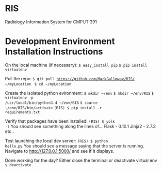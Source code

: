 # RIS
Radiology Information System for CMPUT 391

# Development Environment Installation Instructions

On the local machine (if necessary):
<code>$ easy_install pip</code>
<code>$ pip install virtualenv</code>


Pull the repo:
<code>$ git pull https://github.com/MarkGalloway/RIS/ ~/myLocation </code>
<code>$ cd ~/myLocation </code>


Create the isolated python evironment:
<code>$ mkdir ~/env</code>
<code>$ mkdir ~/env/RIS</code>
<code>$ virtualenv -p /usr/local/bin/python3.4 ~/env/RIS</code>
<code>$ source ~/env/RIS/bin/activate</code>
<code>(RIS) $ pip install -r requirements.txt </code>


Verify that packages have been installed:
<code>(RIS) $ yolk -l</code>
You should see something along the lines of...
Flask - 0.10.1
Jinja2 - 2.7.3
etc..


Test launching the local dev server:
<code>(RIS) $ python hello.py</code>
You should see a message saying that the server is running.
Navigate to http://127.0.0.1:5000/ and see if it displays.


Done working for the day?
Either close the terminal or deactivate virtual env
<code>$ deactivate</code>
